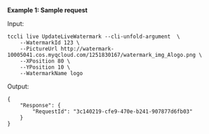 **Example 1: Sample request**



Input: 

```
tccli live UpdateLiveWatermark --cli-unfold-argument  \
    --WatermarkId 123 \
    --PictureUrl http://watermark-10005041.cos.myqcloud.com/1251830167/watermark_img_Alogo.png \
    --XPosition 80 \
    --YPosition 10 \
    --WatermarkName logo
```

Output: 
```
{
    "Response": {
        "RequestId": "3c140219-cfe9-470e-b241-907877d6fb03"
    }
}
```

